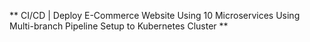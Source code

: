 ** CI/CD | Deploy E-Commerce Website Using 10 Microservices Using Multi-branch Pipeline Setup to Kubernetes Cluster **
